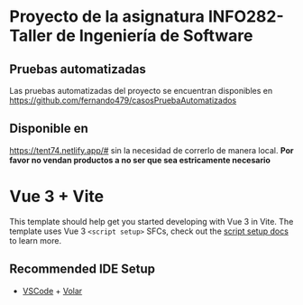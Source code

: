# Proyecto de la asignatura INFO282-Taller de Ingeniería de Software

## Pruebas automatizadas

Las pruebas automatizadas del proyecto se encuentran disponibles en https://github.com/fernando479/casosPruebaAutomatizados



## Disponible en

https://tent74.netlify.app/# sin la necesidad de correrlo de manera local.
**Por favor no vendan productos a no ser que sea estricamente necesario**


# Vue 3 + Vite

This template should help get you started developing with Vue 3 in Vite. The template uses Vue 3 `<script setup>` SFCs, check out the [script setup docs](https://v3.vuejs.org/api/sfc-script-setup.html#sfc-script-setup) to learn more.

## Recommended IDE Setup

- [VSCode](https://code.visualstudio.com/) + [Volar](https://marketplace.visualstudio.com/items?itemName=johnsoncodehk.volar)
